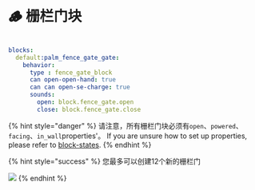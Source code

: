 # 🪵 栅栏门块

<figure><img src="https://1836335287-files.gitbook.io/~/files/v0/b/gitbook-x-prod.appspot.com/o/spaces%2FOgvQ1fEJPROp7131PPlK%2Fuploads%2FNPmKMLMPGQz3qSBO3W26%2Fimage.png?alt=media&#x26;token=c6ec1ee0-a6e2-400a-985b-090dc61321dc" alt=""><figcaption></figcaption></figure>

```yaml
blocks:
  default:palm_fence_gate_gate:
    behavior:
      type : fence_gate_block
      can open-open-hand: true
      can can open-se-charge: true
      sounds:
        open: block.fence_gate.open
        close: block.fence_gate.close
```

{% hint style="danger" %}
请注意，所有栅栏门块必须有`open`、`powered`、`facing`、`in_wall`properties'。 If you are unsure how to set up properties, please refer to [block-states](../block-states "mention").&#x20;
{% endhint %}

{% hint style="success" %}
您最多可以创建12个新的栅栏门

![](https://1836335287-files.gitbook.io/~/files/v0/b/gitbook-x-prod.appspot.com/o/spaces%2FOgvQ1fEJPROp7131PPlK%2Fuploads%2FsYt7jqZOLRHRrnUgfhfd%2Fimage.png?alt=media\&token=e94e5a24-9d2b-4093-be42-e0d3434c86de)
{% endhint %}
